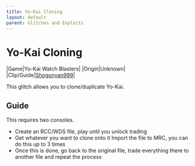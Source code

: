 ```yaml
---
title: Yo-Kai Cloning
layout: default
parent: Glitches and Exploits
---
```


# Yo-Kai Cloning

|Game|Yo-Kai Watch Blasters|
|Origin|Unknown|
|Clip/Guide|[Shogunyan999](https://youtube.com/watch?v=-qEPytrKf0Y)|

This glitch allows you to clone/duplicate Yo-Kai.

## Guide

This requires two consoles.

- Create an RCC/WDS file, play until you unlock trading
- Get whatever you want to clone onto it Import the file to MRC, you can do this up to 3 times
- Once this is done, go back to the original file, trade everything there to another file and repeat the process

